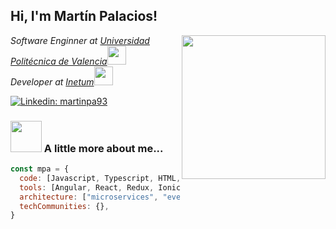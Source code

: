 <h2> Hi, I'm Martín Palacios! </h2>
<img align='right' src="https://media.giphy.com/media/ieyl9zmCjO4b4t6qoY/giphy.gif" width="230">
<p><em>Software Enginner at <a href="http://www.upv.es">Universidad Politécnica de Valencia</a><img src="https://media.giphy.com/media/fYSnHlufseco8Fh93Z/giphy.gif" width="30"></br>Developer at <a href="https://www.inetum.com">Inetum</a><img src="https://media.giphy.com/media/WUlplcMpOCEmTGBtBW/giphy.gif" width="30"> 
</em></p>

[![Linkedin: martinpa93](https://www.linkedin.com/in/martinpa93/)](https://www.linkedin.com/in/martinpa93/)

### <img src="https://media.giphy.com/media/VgCDAzcKvsR6OM0uWg/giphy.gif" width="50"> A little more about me...  

```javascript
const mpa = {
  code: [Javascript, Typescript, HTML, CSS, Java, PHP],
  tools: [Angular, React, Redux, Ionic, Node, Storybook, Styled-Components, Jest, Docker],
  architecture: ["microservices", "event-driven", "hexagonal layer"],
  techCommunities: {},
}
```
